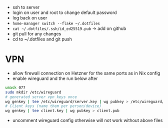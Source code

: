 - ssh to server
- login on user and root to change default password
- log back on user
- `home-manager switch --flake ~/.dotfiles`
- `cat ~/.dotfiles/.ssh/id_ed25519.pub` -> add on github
- git pull for any changes
- cd to ~/.dotfiles and git push

# VPN

- allow firewall connection on Hetzner for the same ports as in Nix config
- enable wireguard and the run below after

```bash
umask 077
sudo mkdir /etc/wireguard
# generated server vpn keys once
wg genkey | tee /etc/wireguard/server.key | wg pubkey > /etc/wireguard/server.pub
# Client keys (name them per person/device)
wg genkey | tee client.key | wg pubkey > client.pub
```

- uncomment wireguard config otherwise will not work without above files
